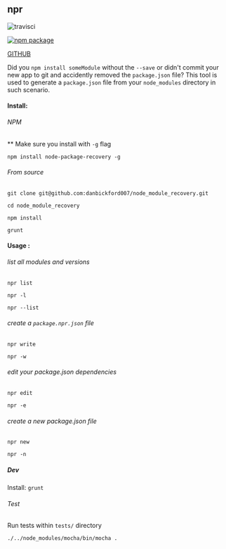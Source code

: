 ## npr

![travisci](https://travis-ci.org/danbickford007/node-package-recovery.svg?branch=master)

[![npm package](https://nodei.co/npm/node-package-recovery.png?downloads=true&downloadRank=true&stars=true)](https://www.npmjs.com/package/node-package-recovery)

[GITHUB](https://github.com/danbickford007/node-package-recovery)

Did you `npm install someModule` without the `--save` or didn't commit your new app to git 
and accidently removed the `package.json` file? This tool is used to generate a `package.json` 
file from your `node_modules` directory in such scenario.

#### Install:

###### NPM

** Make sure you install with `-g` flag 

`npm install node-package-recovery -g`

###### From source

`git clone git@github.com:danbickford007/node_module_recovery.git`

`cd node_module_recovery`

`npm install`

`grunt`

#### Usage :

###### list all modules and versions

`npr list`

`npr -l`

`npr --list`

###### create a `package.npr.json` file

`npr write`

`npr -w`

###### edit your package.json dependencies

`npr edit`

`npr -e`

###### create a new package.json file

`npr new`

`npr -n`

##### Dev

Install: `grunt`

###### Test

Run tests within `tests/` directory

`./../node_modules/mocha/bin/mocha .`
